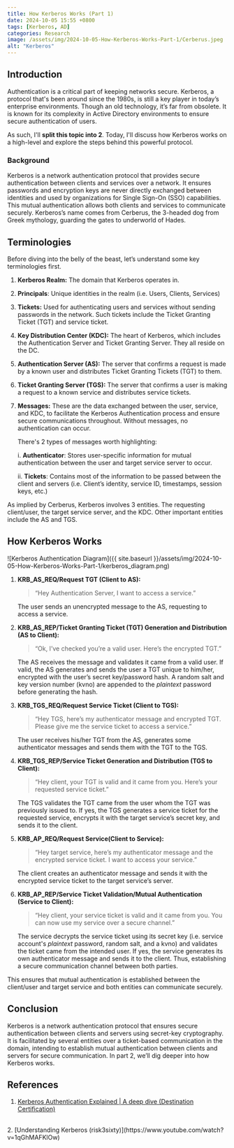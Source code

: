 ```yaml
---
title: How Kerberos Works (Part 1)
date: 2024-10-05 15:55 +0800
tags: [Kerberos, AD]
categories: Research
image: /assets/img/2024-10-05-How-Kerberos-Works-Part-1/Cerberus.jpeg
alt: "Kerberos"
---
```


## Introduction

Authentication is a critical part of keeping networks secure. Kerberos, a protocol that's been around since the 1980s, is still a key player in today’s enterprise environments. Though an old technology, it’s far from obsolete. It is known for its complexity in Active Directory environments to ensure secure authentication of users.

As such, I'll **split this topic into 2**. Today, I'll discuss how Kerberos works on a high-level and explore the steps behind this powerful protocol.

### Background

Kerberos is a network authentication protocol that provides secure authentication between clients and services over a network. It ensures passwords and encryption keys are never directly exchanged between identities and used by organizations for Single Sign-On (SSO) capabilities. This mutual authentication allows both clients and services to communicate securely. Kerberos’s name comes from Cerberus, the 3-headed dog from Greek mythology, guarding the gates to underworld of Hades.

## Terminologies

Before diving into the belly of the beast, let’s understand some key terminologies first.

1. **Kerberos Realm:** The domain that Kerberos operates in.
2. **Principals**: Unique identities in the realm (i.e. Users, Clients, Services)
3. **Tickets:** Used for authenticating users and services without sending passwords in the network. Such tickets include the Ticket Granting Ticket (TGT) and service ticket.
4. **Key Distribution Center (KDC):** The heart of Kerberos, which includes the Authentication Server and Ticket Granting Server. They all reside on the DC.
5. **Authentication Server (AS):** The server that confirms a request is made by a known user and distributes Ticket Granting Tickets (TGT) to them.
6. **Ticket Granting Server (TGS):** The server that confirms a user is making a request to a known service and distributes service tickets.
7. **Messages:** These are the data exchanged between the user, service, and KDC, to facilitate the Kerberos Authentication process and ensure secure communications throughout. Without messages, no authentication can occur.

    There's 2 types of messages worth highlighting:

    i. **Authenticator**: Stores user-specific information for mutual authentication between the user and target service server to occur.

    ii. **Tickets**: Contains most of the information to be passed between the client and servers (i.e. Client’s identity, service ID, timestamps, session keys, etc.)

As implied by Cerberus, Kerberos involves 3 entities. The requesting client/user, the target service server, and the KDC. Other important entities include the AS and TGS.

## How Kerberos Works
![Kerberos Authentication Diagram]({{ site.baseurl }}/assets/img/2024-10-05-How-Kerberos-Works-Part-1/kerberos_diagram.png)

1. **KRB_AS_REQ/Request TGT (Client to AS):**
    
    > “Hey Authentication Server, I want to access a service.”
    
    The user sends an unencrypted message to the AS, requesting to access a service.
    
2. **KRB_AS_REP/Ticket Granting Ticket (TGT) Generation and Distribution (AS to Client):**
    
    > “Ok, I’ve checked you’re a valid user. Here’s the encrypted TGT.”
    
    The AS receives the message and validates it came from a valid user. If valid, the AS generates and sends the user a TGT unique to him/her, encrypted with the user’s secret key/password hash. A random salt and key version number (kvno) are appended to the *plaintext* password before generating the hash.
    
3. **KRB_TGS_REQ/Request Service Ticket (Client to TGS):**
    
    > “Hey TGS, here’s my authenticator message and encrypted TGT. Please give me the service ticket to access a service.”
    
    The user receives his/her TGT from the AS, generates some authenticator messages and sends them with the TGT to the TGS.
    
4. **KRB_TGS_REP/Service Ticket Generation and Distribution (TGS to Client):**
    
    > “Hey client, your TGT is valid and it came from you. Here’s your requested service ticket.”
    
    The TGS validates the TGT came from the user whom the TGT was previously issued to. If yes, the TGS generates a service ticket for the requested service, encrypts it with the target service’s secret key, and sends it to the client.
    
5. **KRB_AP_REQ/Request Service(Client to Service):**
    
    > “Hey target service, here’s my authenticator message and the encrypted service ticket. I want to access your service.” 
    
    The client creates an authenticator message and sends it with the encrypted service ticket to the target service’s server.
    
6. **KRB_AP_REP/Service Ticket Validation/Mutual Authentication (Service to Client):**
    
    > “Hey client, your service ticket is valid and it came from you. You can now use my service over a secure channel.”
    
    The service decrypts the service ticket using its secret key (i.e. service account's *plaintext* password, random salt, and a kvno) and validates the ticket came from the intended user. If yes, the service generates its own authenticator message and sends it to the client. Thus, establishing a secure communication channel between both parties.
    
This ensures that mutual authentication is established between the client/user and target service and both entities can communicate securely.

## Conclusion

Kerberos is a network authentication protocol that ensures secure authentication between clients and servers using secret-key cryptography. It is facilitated by several entities over a ticket-based communication in the domain, intending to establish mutual authentication between clients and servers for secure communication. In part 2, we’ll dig deeper into how Kerberos works.

## References
1.  [Kerberos Authentication Explained | A deep dive (Destination Certification)](https://www.youtube.com/watch?v=5N242XcKAsM)
<br>
2.  [Understanding Kerberos (risk3sixty)](https://www.youtube.com/watch?v=1qGhMAFKlOw)